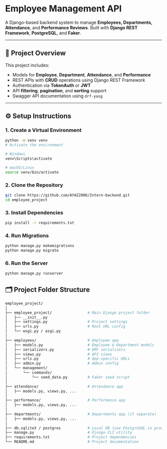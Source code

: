 #  Employee Management API

A Django-based backend system to manage **Employees, Departments, Attendance**, and **Performance Reviews**. Built with **Django REST Framework**, **PostgreSQL**, and **Faker**.

---

## 📌 Project Overview

This project includes:

- Models for **Employee**, **Department**, **Attendance**, and **Performance**
- REST APIs with **CRUD** operations using Django REST Framework
- Authentication via **TokenAuth** or **JWT**
- API **filtering**, **pagination**, and **sorting** support
- Swagger API documentation using `drf-yasg`

---

## ⚙️ Setup Instructions

### 1. Create a Virtual Environment

```bash
python -m venv venv
# Activate the environment

# Windows
venv\Scripts\activate

# macOS/Linux
source venv/bin/activate
```
### 2. Clone the Repository
```bash
git clone https://github.com/AYAZ2006/Intern-backend.git
cd employee_project
```

### 3. Install Dependencies
```bash
pip install -r requirements.txt
```
### 4. Run Migrations
```bash
python manage.py makemigrations
python manage.py migrate
```
### 6. Run the Server
```bash
python manage.py runserver
```

## 🗂️ Project Folder Structure

```bash
employee_project/
│
├── employee_project/                # Main Django project folder
│   ├── __init__.py
│   ├── settings.py                  # Project settings
│   ├── urls.py                      # Root URL config
│   └── wsgi.py / asgi.py
│
├── employees/                       # Employee app
│   ├── models.py                    # Employee & Department models
│   ├── serializers.py               # DRF serializers
│   ├── views.py                     # API views
│   ├── urls.py                      # App-specific URLs
│   ├── admin.py                     # Admin config
│   └── management/
│       └── commands/
│           └── seed_data.py         # Faker seed script
│
├── attendance/                      # Attendance app
│   ├── models.py, views.py, ...
│
├── performance/                     # Performance app
│   ├── models.py, views.py, ...
│
├── departments/                     # Departments app (if separate)
│   ├── models.py, views.py, ...
│
├── db.sqlite3 / postgres            # Local DB (use PostgreSQL in production)
├── manage.py                        # Django CLI utility
├── requirements.txt                 # Project dependencies
└── README.md                        # Project documentation
```

